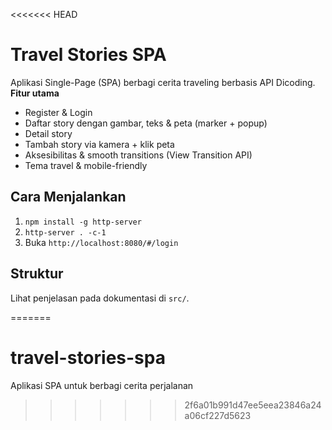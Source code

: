 <<<<<<< HEAD
# Travel Stories SPA

Aplikasi Single-Page (SPA) berbagi cerita traveling berbasis API Dicoding.  
**Fitur utama**  
- Register & Login  
- Daftar story dengan gambar, teks & peta (marker + popup)  
- Detail story  
- Tambah story via kamera + klik peta  
- Aksesibilitas & smooth transitions (View Transition API)  
- Tema travel & mobile-friendly  

## Cara Menjalankan
1. `npm install -g http-server`
2. `http-server . -c-1`
3. Buka `http://localhost:8080/#/login`

## Struktur
Lihat penjelasan pada dokumentasi di `src/`.

=======
# travel-stories-spa
Aplikasi SPA untuk berbagi cerita perjalanan
>>>>>>> 2f6a01b991d47ee5eea23846a24a06cf227d5623
